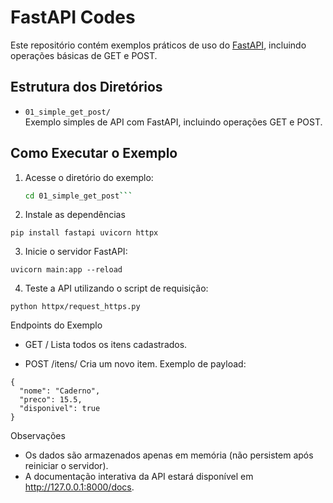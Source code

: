 # FastAPI Codes

Este repositório contém exemplos práticos de uso do [FastAPI](https://fastapi.tiangolo.com/), incluindo operações básicas de GET e POST.

## Estrutura dos Diretórios

- `01_simple_get_post/`  
  Exemplo simples de API com FastAPI, incluindo operações GET e POST.

## Como Executar o Exemplo

1. Acesse o diretório do exemplo:
   ```sh
   cd 01_simple_get_post```
2. Instale as dependências

``` pip install fastapi uvicorn httpx ```

3. Inicie o servidor FastAPI:

```uvicorn main:app --reload```

4. Teste a API utilizando o script de requisição:

```python httpx/request_https.py```

Endpoints do Exemplo
- GET /
Lista todos os itens cadastrados.

- POST /itens/
Cria um novo item. Exemplo de payload:

```
{
  "nome": "Caderno",
  "preco": 15.5,
  "disponivel": true
}
```

Observações
- Os dados são armazenados apenas em memória (não persistem após reiniciar o servidor).
- A documentação interativa da API estará disponível em http://127.0.0.1:8000/docs.